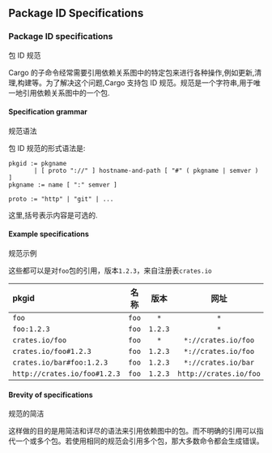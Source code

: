 ## Package ID Specifications

### Package ID specifications

包 ID 规范

Cargo 的子命令经常需要引用依赖关系图中的特定包来进行各种操作,例如更新,清理,构建等。为了解决这个问题,Cargo 支持包 ID 规范。规范是一个字符串,用于唯一地引用依赖关系图中的一个包.

#### Specification grammar

规范语法

包 ID 规范的形式语法是:

```notrust
pkgid := pkgname
       | [ proto "://" ] hostname-and-path [ "#" ( pkgname | semver ) ]
pkgname := name [ ":" semver ]

proto := "http" | "git" | ...
```

这里,括号表示内容是可选的.

#### Example specifications

规范示例

这些都可以是对`foo`包的引用，版本`1.2.3`，来自注册表`crates.io`

| pkgid                        | 名称  |   版本    |          网址          |
| :--------------------------- | :---: | :-----: | :--------------------: |
| `foo`                        | `foo` |   `*`   |          `*`           |
| `foo:1.2.3`                  | `foo` | `1.2.3` |          `*`           |
| `crates.io/foo`              | `foo` |   `*`   |  `*://crates.io/foo`   |
| `crates.io/foo#1.2.3`        | `foo` | `1.2.3` |  `*://crates.io/foo`   |
| `crates.io/bar#foo:1.2.3`    | `foo` | `1.2.3` |  `*://crates.io/bar`   |
| `http://crates.io/foo#1.2.3` | `foo` | `1.2.3` | `http://crates.io/foo` |

#### Brevity of specifications

规范的简洁

这样做的目的是用简洁和详尽的语法来引用依赖图中的包。而不明确的引用可以指代一个或多个包。若使用相同的规范会引用多个包，那大多数命令都会生成错误。
